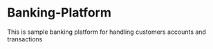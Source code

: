 # Banking-Platform
This is sample banking platform for handling customers accounts and transactions
